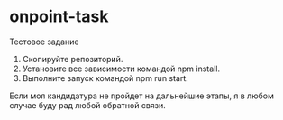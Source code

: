 # onpoint-task

Тестовое задание

1. Скопируйте репозиторий. 
2. Установите все зависимости командой npm install.
3. Выполните запуск командой npm run start.

Если моя кандидатура не пройдет на дальнейшие этапы, я в любом случае буду рад любой обратной связи. 